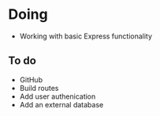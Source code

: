 # Doing

-   Working with basic Express functionality

## To do

-   GitHub
-   Build routes
-   Add user authenication
-   Add an external database
